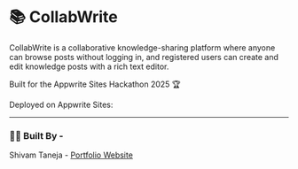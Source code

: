 # 📚 CollabWrite
CollabWrite is a collaborative knowledge-sharing platform where anyone can browse posts without logging in, and registered users can create and edit knowledge posts with a rich text editor.

Built for the Appwrite Sites Hackathon 2025 🏆

Deployed on Appwrite Sites: 

---

### 👨‍💻 Built By -
Shivam Taneja - [Portfolio Website](https://www.shivamtaneja.com/)
